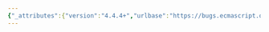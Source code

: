 ```yaml
---
{"_attributes":{"version":"4.4.4+","urlbase":"https://bugs.ecmascript.org/","maintainer":"dherman@mozilla.com"},"bug":{"bug_id":3817,"creation_ts":"2015-02-10 23:36:00 -0800","short_desc":"Maybe get rid of [[ErrorData]] and define appropriate Error.prototype[@@toStringTag] instead?","delta_ts":"2015-02-15 15:00:09 -0800","product":"Draft for 7th Edition","component":"Deferred from 6th edition","version":"unspecified","rep_platform":"All","op_sys":"All","bug_status":"CONFIRMED","see_also":"https://bugs.ecmascript.org/show_bug.cgi?id=3816","priority":"Normal","bug_severity":"enhancement","everconfirmed":true,"reporter":{"uid":"claude.pache","name":"Claude Pache"},"assigned_to":{"uid":"allen","name":"Allen Wirfs-Brock"},"long_desc":[{"commentid":12302,"comment_count":0,"who":{"uid":"claude.pache","name":"Claude Pache"},"bug_when":"2015-02-10 23:36:14 -0800","thetext":"Error objects are ordinary objects; the only thing in the spec that distinguishes them from others ordinary objects, is an internal [[ErrorData]] property, whose only use is to flag them for Object.prototype.toString (cf. bug 3816).\n\nOne could get rid of [[ErrorData]] and have Error.prototype[@@toStringTag] = \"Error\" instead. A consequence of that change, is that Error.prototype and objects inherited from it will be tagged as [object Error] by O.p.toString. That doesn't seem dangerous, because AFAICS, Error instances have no method that would choke on non-Error objects."},{"commentid":12743,"comment_count":1,"who":{"uid":"allen","name":"Allen Wirfs-Brock"},"bug_when":"2015-02-15 15:00:09 -0800","thetext":"the final ES6 changes WRT O.p.toString and @@toStringTag were made at the Jan 2015 TC39 meeting https://github.com/tc39/tc39-notes/blob/master/es6/2015-01/jan-28.md#45-tostringtag\n\nHowever, this looks like a change that could be made in a future edition so I'm marking this one as deferred to ES7"}]}}
---
```

